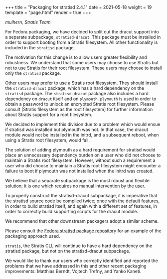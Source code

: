 +++
title = "Packaging for stratisd 2.4.1"
date = 2021-05-18
weight = 19
template = "page.html"
render = true
+++

*mulhern, Stratis Team*

For Fedora packaging, we have decided to split out the dracut support into
a separate subpackage, `stratisd-dracut`. This package must be installed
in order to support booting from a Stratis filesystem. All other
functionality is included in the `stratisd` package.

The motivation for this change is to allow users greater flexibility and
robustness. We understand that some users may choose to use Stratis but not to
use Stratis for their root filesystem. These users may choose to install only
the `stratisd` package.

Other users may prefer to use a Stratis root filesystem. They should install
the `stratisd-dracut` package, which has a hard dependency on the `stratisd`
package. The `stratisd-dracut` package also includes a hard dependency on
`dracut` itself and on `plymouth`. `plymouth` is used in order to obtain a
password to unlock an encrypted Stratis root filesystem. Please consult
[Stratis filesystem as the root filesystem] for further information about
Stratis support for a root filesystem.

We decided to implement this division due to a problem which would ensue
if stratisd was installed but plymouth was not. In that case, the dracut
module would not be installed in the initrd, and a subsequent reboot, when
using a Stratis root filesystem, would fail.

The solution of adding plymouth as a hard requirement for stratisd would
place an unnecessary dependency burden on a user who did not choose to
maintain a Stratis root filesystem. However, without such a requirement a
user who did choose to maintain a Stratis root filesystem might encounter a
failure to boot if plymouth was not installed when the initrd was created.

We believe that a separate subpackage is the most robust and flexible
solution; it is one which requires no manual intervention by the user.

To properly construct the stratisd-dracut subpackage, it is imperative that
the stratisd source code be compiled twice; once with the default features,
in order to build stratisd itself, and again with a different set of
features, in order to correctly build supporting scripts for the dracut
module.

We recommend that other downstream packagers adopt a similar scheme.

<!-- more -->

Please consult the [Fedora stratisd package repository] for an example
of the packaging approach used.

`stratis`, the Stratis CLI, will continue to have a hard dependency on
the stratisd package, but not on the stratisd-dracut subpackage.

We would like to thank our users who correctly identified and reported
the problems that we have addressed in this and other recent packaging
improvements: Matthias Berndt, Vojtech Trefny, and Yanko Kaneti.

[Fedora stratisd package repository]: https://src.fedoraproject.org/rpms/stratisd
[Stratis filesystems as the root filesystem]: https://stratis-storage.github.io/stratis-rootfs/
